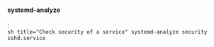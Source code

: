 #### systemd-analyze
:   
    ```sh title="Check security of a service"
    systemd-analyze security sshd.service
    ```
